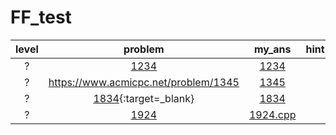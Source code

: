 # FF_test
| level | problem | my_ans | hint |
| :--: | :--: | :--: | :--: |
| ? | [1234](https://www.acmicpc.net/problem/1234) | [1234](./1234/1234.cpp) |  |
| ? | <https://www.acmicpc.net/problem/1345> | [1345](./1345/1345.cpp) |  |
| ? | [1834](https://www.acmicpc.net/problem/1834){:target=_blank} | [1834](./1834/1834.cpp) |  |
| ? | [1924](https://www.acmicpc.net/problem/1924) | [1924.cpp](./1924/1924.cpp) |  |
